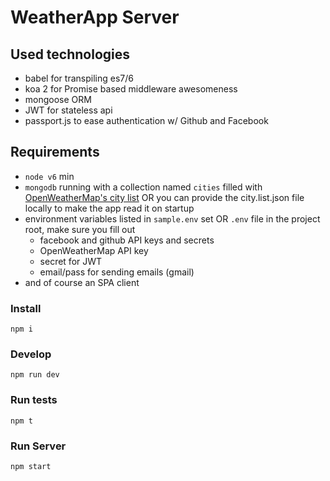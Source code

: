 WeatherApp Server
=================
## Used technologies
* babel for transpiling es7/6
* koa 2 for Promise based middleware awesomeness
* mongoose ORM
* JWT for stateless api
* passport.js to ease authentication w/ Github and Facebook

## Requirements
* `node v6` min
* `mongodb` running with a collection named `cities` filled with [OpenWeatherMap's city list](http://bulk.openweathermap.org/sample/) OR you can provide the city.list.json file locally to make the app read it on startup
* environment variables listed in `sample.env` set OR `.env` file in the project root, make sure you fill out
  * facebook and github API keys and secrets
  * OpenWeatherMap API key
  * secret for JWT
  * email/pass for sending emails (gmail)
* and of course an SPA client

### Install
`npm i`

### Develop
`npm run dev`

### Run tests
`npm t`

### Run Server
`npm start`
